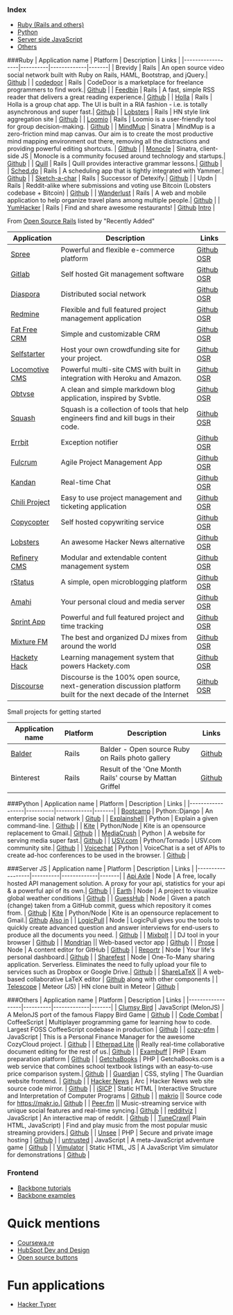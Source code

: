 ### Index
* [Ruby (Rails and others)](#ruby)
* [Python](#python)
* [Server side JavaScript](#server-js)
* [Others](#others)

###Ruby
| Application name | Platform | Description | Links |
|------------------|----------|-------------|-------|
| Brevidy | Rails | An open source video social network built with Ruby on Rails, HAML, Bootstrap, and jQuery.| [Github](https://github.com/iwasrobbed/Brevidy) |
| [codedoor](https://www.codedoor.com/) | Rails | CodeDoor is a marketplace for freelance programmers to find work.| [Github](https://github.com/CodeDoor/codedoor) |
| [Feedbin](https://feedbin.me/) | Rails | A fast, simple RSS reader that delivers a great reading experience.| [Github](https://github.com/feedbin/feedbin) |
| [Holla](https://maccman-holla.heroku.com/) | Rails | Holla is a group chat app. The UI is built in a RIA fashion - i.e. is totally asynchronous and super fast.| [Github](https://github.com/maccman/holla) |
| [Lobsters](https://lobste.rs/) | Rails | HN style link aggregation site | [Github](https://github.com/jcs/lobsters) |
| [Loomio](https://www.loomio.org/) | Rails | Loomio is a user-friendly tool for group decision-making. | [Github](https://github.com/loomio/loomio) |
| [MindMup](http://www.mindmup.com) | Sinatra | MindMup is a zero-friction mind map canvas. Our aim is to create the most productive mind mapping environment out there, removing all the distractions and providing powerful editing shortcuts. | [Github](https://github.com/mindmup/mindmup) |
| [Monocle](http://monocle.io) | Sinatra, client-side JS | Monocle is a community focused around technology and startups.| [Github](https://github.com/maccman/monocle) |
| [Quill](http://www.quill.org) | Rails | Quill provides interactive grammar lessons.| [Github](https://github.com/empirical-org/quill) |
| [Sched.do](http://sched.do) | Rails | A scheduling app that is tightly integrated with Yammer.| [Github](https://github.com/yammer/sched.do) |
| [Sketch-a-char](http://sketch-a-char.heroku.com) | Rails | Successor of Detexify.| [Github](https://github.com/kirel/sketch-a-char) |
| Updn | Rails | Reddit-alike where submissions and voting use Bitcoin (Lobsters codebase + Bitcoin) | [Github](https://github.com/fisher-lebo/updn) |
| [Wanderlust](http://mywanderlust.co/) | Rails | A web and mobile application to help organize travel plans among multiple people.| [Github](https://github.com/danecjensen/mywanderlust) |
| [YumHacker](http://yumhacker.com) | Rails | Find and share awesome restaurants! | [Github](https://github.com/jendewalt/yumhacker) [Intro](http://blog.yumhacker.com/post/74733516768/yumhacker-i-built-a-social-network-for-food-and-heres) |

From [Open Source Rails](http://www.opensourcerails.com/) listed by "Recently Added"

| Application | Description | Links |
|---------------|---------------|-------|
| [Spree](http://spreecommerce.com/) | Powerful and flexible e-commerce platform | [Github](http://github.com/spree/spree) [OSR](http://www.opensourcerails.com/spree/) |
| [Gitlab](http://gitlabhq.com/) | Self hosted Git management software | [Github](http://github.com/gitlabhq/gitlabhq) [OSR](http://www.opensourcerails.com/gitlab/) |
| [Diaspora](https://joindiaspora.com/) | Distributed social network | [Github](http://github.com/diaspora/diaspora) [OSR](http://www.opensourcerails.com/diaspora/) |
| [Redmine](http://www.redmine.org/) | Flexible and full featured project management application | [Github](http://github.com/edavis10/redmine) [OSR](http://www.opensourcerails.com/redmine/) |
| [Fat Free CRM](http://www.fatfreecrm.com/) | Simple and customizable CRM | [Github](http://github.com/fatfreecrm/fat_free_crm) [OSR](http://www.opensourcerails.com/fatfreecrm/) |
| [Selfstarter](http://selfstarter.us/) | Host your own crowdfunding site for your project. | [Github](http://github.com/lockitron/selfstarter) [OSR](http://www.opensourcerails.com/selfstarter/) |
| [Locomotive CMS](http://locomotivecms.com/) | Powerful multi-site CMS with built in integration with Heroku and Amazon. | [Github](http://github.com/locomotivecms/engine) [OSR](http://www.opensourcerails.com/locomotivecms/) |
| [Obtvse](http://obtvse.herokuapp.com/) | A clean and simple markdown blog application, inspired by Svbtle. | [Github](http://github.com/natew/obtvse) [OSR](http://www.opensourcerails.com/obtvse/) |
| [Squash](http://squash.io/) | Squash is a collection of tools that help engineers find and kill bugs in their code. | [Github](http://github.com/SquareSquash/web) [OSR](http://www.opensourcerails.com/squash/) |
| [Errbit](https://github.com/errbit/errbit) | Exception notifier | [Github](http://github.com/errbit/errbit) [OSR](http://www.opensourcerails.com/errbit/) |
| [Fulcrum](http://wholemeal.co.nz/projects/fulcrum.html) | Agile Project Management App | [Github](http://github.com/malclocke/fulcrum) [OSR](http://www.opensourcerails.com/fulcrum/) |
| [Kandan](http://kandanapp.com/) | Real-time Chat | [Github](http://github.com/kandanapp/kandan) [OSR](http://www.opensourcerails.com/kandan/) |
| [Chili Project](https://www.chiliproject.org/) | Easy to use project management and ticketing application | [Github](http://github.com/chiliproject/chiliproject) [OSR](http://www.opensourcerails.com/chiliproject/) |
| [Copycopter](http://copycopter.com/) | Self hosted copywriting service | [Github](http://github.com/copycopter/copycopter-server) [OSR](http://www.opensourcerails.com/copycopter/) |
| [Lobsters](http://lobste.rs/) | An awesome Hacker News alternative | [Github](http://github.com/jcs/lobsters) [OSR](http://www.opensourcerails.com/lobsters/) |
| [Refinery CMS](http://refinerycms.com/) | Modular and extendable content management system | [Github](http://github.com/refinery/refinerycms) [OSR](http://www.opensourcerails.com/refinerycms/) |
| [rStatus](http://rstat.us/) | A simple, open microblogging platform | [Github](http://github.com/hotsh/rstat.us) [OSR](http://www.opensourcerails.com/rstatus/) |
| [Amahi](http://www.amahi.org/) | Your personal cloud and media server | [Github](http://github.com/amahi/platform) [OSR](http://www.opensourcerails.com/amahi/) |
| [Sprint App](http://sprintapp.com/) | Powerful and full featured project and time tracking | [Github](http://github.com/macfanatic/SprintApp) [OSR](http://www.opensourcerails.com/sprintapp/) |
| [Mixture FM](http://mixture.fm/) | The best and organized DJ mixes from around the world | [Github](http://github.com/erickreutz/mixturefm) [OSR](http://www.opensourcerails.com/mixturefm/) |
| [Hackety Hack](http://hackety.com/) | Learning management system that powers Hackety.com | [Github](http://github.com/hacketyhack/hackety-hack.com) [OSR](http://www.opensourcerails.com/hackety/) |
| [Discourse](http://www.discourse.org/) | Discourse is the 100% open source, next-generation discussion platform built for the next decade of the Internet | [Github](http://github.com/discourse/discourse) [OSR](http://www.opensourcerails.com/discourse/) |

Small projects for getting started

| Application name | Platform | Description | Links |
|------------------|----------|-------------|-------|
| [Balder](http://balderapp.com/) | Rails | Balder - Open source Ruby on Rails photo gallery | [Github](https://github.com/espen/balder/) |
| Binterest | Rails | Result of the 'One Month Rails' course by Mattan Griffel | [Github](https://github.com/benjaminmbrown/binterest) |

###Python
| Application name | Platform | Description | Links |
|------------------|----------|-------------|-------|
| [Bootcamp](http://trybootcamp.vitorfs.com) | Python::Django | An enterprise social network | [Gitub](https://github.com/vitorfs/bootcamp) |
| [Explainshell](http://www.explainshell.com/) | Python | Explain a given command-line. | [Github](https://github.com/idank/explainshell) |
| [Kite](http://khamidou.github.io/kite/) | Python/Node | Kite is an opensource replacement to Gmail.| [Github](https://github.com/khamidou/kite) |
| [MediaCrush](https://mediacru.sh) | Python | A website for serving media super fast.| [Github](https://github.com/MediaCrush/MediaCrush) |
| [USV.com](http://usv.com) | Python/Tornado | USV.com community site.| [Github](https://github.com/unionsquareventures/theconversation) |
| [Voicechat](http://voicechatapi.com) | Python | VoiceChat is a set of APIs to create ad-hoc conferences to be used in the browser. | [Github](https://github.com/plivo/voicechat) |

###Server JS
| Application name | Platform | Description | Links |
|------------------|----------|-------------|-------|
| [Api Axle](http://apiaxle.com) | Node | A free, locally hosted API management solution. A proxy for your api, statistics for your api & a powerful api of its own.| [Github](https://github.com/apiaxle/apiaxle) |
| [Earth](http://earth.nullschool.net) | Node | A project to visualize global weather conditions | [Github](https://github.com/cambecc/earth) |
| [GuessHub](http://guesshub.io/) | Node | Given a patch (change) taken from a GitHub commit, guess which repository it comes from. | [Github](https://github.com/max99x/guesshub/)
| [Kite](http://khamidou.github.io/kite/) | Python/Node | Kite is an opensource replacement to Gmail.| [Github](https://github.com/khamidou/kite) [Also in](#python) |
| [LogicPull](https://www.logicpull.com/) | Node | LogicPull gives you the tools to quickly create advanced question and answer interviews for end-users to produce all the documents you need. | [Github](https://github.com/ChrisZieba/LogicPull) |
| [Mixbolt](http://mixbolt.com) | | DJ tool in your browser | [Github](https://github.com/adaline/mixbolt) |
| [Mondrian](http://mondrian.io) || Web-based vector app | [Github](https://github.com/artursapek/mondrian) |
| [Prose](https://prose.io) | Node | A content editor for GitHub | [Github](https://github.com/prose/prose) |
| [Reportr](http://www.reportr.io) | Node | Your life's personal dashboard.| [Github](https://github.com/SamyPesse/reportr) |
| [Sharefest](http://sharefest.me) | Node | One-To-Many sharing application. Serverless. Eliminates the need to fully upload your file to services such as Dropbox or Google Drive.| [Github](https://github.com/Peer5/ShareFest) |
| [ShareLaTeX](http://sharelatex.com) || A web-based collaborative LaTeX editor | [Github](https://github.com/sharelatex/sharelatex) along with other components |
| [Telescope](http://telesc.pe) | Meteor (JS) | HN clone built in Meteor | [Github](https://github.com/SachaG/Telescope) |

###Others
| Application name | Platform | Description | Links |
|------------------|----------|-------------|-------|
| [Clumsy Bird](http://ellisonleao.github.io/clumsy-bird/) | JavaScript (MelonJS) | A MelonJS port of the famous Flappy Bird Game | [Github](https://github.com/ellisonleao/clumsy-bird) |
| [Code Combat](http://codecombat.com/) | CoffeeScript | Multiplayer programming game for learning how to code. Largest FOSS CoffeeScript codebase in production | [Github](https://github.com/codecombat/codecombat) |
| [cozy-pfm](https://www.cozycloud.cc/) | JavaScript | This is a Personal Finance Manager for the awesome CozyCloud project. | [Github](https://github.com/seeker89/cozy-pfm/) |
| [Etherpad Lite](http://etherpad.org) || Really real-time collaborative document editing for the rest of us.| [Github](https://github.com/ether/etherpad-lite) |
| [Exambuff](http://truffles.me.uk/exambuff-open-sourced-startup) | PHP | Exam preparation platform | [Github](https://github.com/timruffles/exambuff) |
| [GetchaBooks](http://getchaBooks.com) | PHP | GetchaBooks.com is a web service that combines school textbook listings with an easy-to-use price comparison system.| [Github](https://github.com/getchabooks/getchabooks) |
| [Guardian](http://www.theguardian.com/uk?view=mobile) | CSS, styling | The Guardian website frontend. | [Github](https://github.com/guardian/frontend) |
| [Hacker News](http://news.ycombinator.com) | Arc | Hacker News web site source code mirror. | [Github](https://github.com/wting/hackernews) |
| [iSICP](http://xuanji.appspot.com/isicp/) | Static HTML | Interactive Structure and Interpretation of Computer Programs | [Github](https://github.com/zodiac/isicp) |
| [makrio](https://makr.io) || Source code for https://makr.io.| [Github](https://github.com/makrio/makrio) |
| [Peer.fm](http://peer.fm) || Music-streaming service with unique social features and real-time syncing.| [Github](https://github.com/buu700/napster.fm/) |
| [redditviz](https://rhiever.github.io/redditviz/) | JavaScript | An interactive map of reddit. | [Github](https://github.com/rhiever/redditviz/) |
| [TuneCrawl](http://www.tunecrawl.com/)| Plain HTML, JavaScript) | Find and play music from the most popular music streaming providers.| [Github](https://github.com/ProbablyOliver/TuneCrawl) |
| [Unsee](https://unsee.cc) | PHP | Secure and private image hosting | [Github](https://github.com/Umkus/unsee.cc) |
| [untrusted](http://alex.nisnevich.com/untrusted/) | JavaScript | A meta-JavaScript adventure game | [Github](https://github.com/AlexNisnevich/untrusted) |
| [Vimulator](http://thoughtbot.github.io/vimulator/) | Static HTML, JS | A JavaScript Vim simulator for demonstrations | [Github](https://github.com/thoughtbot/vimulator/) |

### Frontend
* [Backbone tutorials](https://github.com/jashkenas/backbone/wiki/Tutorials%2C-blog-posts-and-example-sites)
* [Backbone examples](https://github.com/jashkenas/backbone/wiki/Projects-and-Companies-using-Backbone)

# Quick mentions
* [Coursewa.re](https://github.com/Courseware)
* [HubSpot Dev and Design](http://github.hubspot.com/)
* [Open source buttons](http://dracs89.github.io/bbtn/)

# Fun applications
* [Hacker Typer](https://github.com/duiker101/Hacker-Typer)



